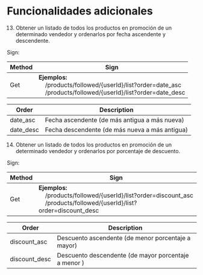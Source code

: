 # Funcionalidades adicionales

13. Obtener un listado de todos los productos en promoción de un determinado vendedor y ordenarlos por fecha ascendente y descendente.

Sign:

| Method | Sign |
| --- | --- |
| Get      | **Ejemplos:**  <br/> &nbsp;&nbsp;&nbsp; /products/followed/{userId}/list?order=date_asc <br/>  &nbsp;&nbsp;&nbsp; /products/followed/{userId}/list?order=date_desc | 


| Order | Description |
| --- | --- |
| date_asc      | Fecha ascendente (de más antigua a más nueva) | 
| date_desc     | Fecha descendente (de más nueva a más antigua)|


14. Obtener un listado de todos los productos en promoción de un determinado vendedor y ordenarlos por porcentaje de descuento.

Sign:

| Method | Sign |
| --- | --- |
| Get      | **Ejemplos:**  <br/> &nbsp;&nbsp;&nbsp; /products/followed/{userId}/list?order=discount_asc <br/>  &nbsp;&nbsp;&nbsp; /products/followed/{userId}/list?order=discount_desc | 


| Order | Description |
| --- | --- |
| discount_asc      | Descuento ascendente (de menor porcentaje a mayor) | 
| discount_desc     | Descuento descendente (de mayor porcentaje a menor )|
